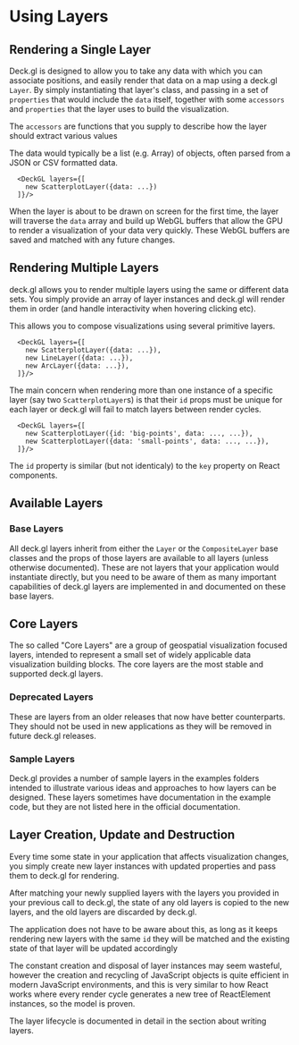 # Using Layers

## Rendering a Single Layer

Deck.gl is designed to allow you to take any data with which you can associate
positions, and easily render that data on a map using a deck.gl `Layer`. By
simply instantiating that layer's class, and passing in a set of `properties`
that would include the `data` itself, together with some `accessors` and `properties`
that the layer uses to build the visualization.

The `accessors` are functions that you supply to describe how the layer
should extract various values

The data would typically be a list (e.g. Array) of objects, often parsed
from a JSON or CSV formatted data.

```
  <DeckGL layers={[
    new ScatterplotLayer({data: ...})
  ]}/>
```

When the layer is about to be drawn on screen for the first time,
the layer will traverse the `data` array and build up WebGL buffers that
allow the GPU to render a visualization of your data very quickly.
These WebGL buffers are saved and matched with any future changes.

## Rendering Multiple Layers

deck.gl allows you to render multiple layers using the same or different data
sets. You simply provide an array of layer instances and deck.gl will render
them in order (and handle interactivity when hovering clicking etc).

This allows you to compose visualizations using several primitive layers.

```
  <DeckGL layers={[
    new ScatterplotLayer({data: ...}),
    new LineLayer({data: ...}),
    new ArcLayer({data: ...}),
  ]}/>
```

The main concern when rendering more than one instance of a specific layer (say
two `ScatterplotLayer`s) is that their `id` props must be unique for each layer
or deck.gl will fail to match layers between render cycles.

```
  <DeckGL layers={[
    new ScatterplotLayer({id: 'big-points', data: ..., ...}),
    new ScatterplotLayer({data: 'small-points', data: ..., ...}),
  ]}/>
```

The `id` property is similar (but not identicaly) to the `key` property on
React components.


## Available Layers

### Base Layers

All deck.gl layers inherit from either the `Layer` or the `CompositeLayer` base
classes and the props of those layers are available to all layers (unless otherwise
documented). These are not layers that your application would instantiate directly,
but you need to be aware of them as many important capabilities of deck.gl layers are
implemented in and documented on these base layers.

## Core Layers

The so called "Core Layers" are a group of geospatial visualization focused layers,
intended to represent a small set of widely applicable data visualization building
blocks. The core layers are the most stable and supported deck.gl layers.

### Deprecated Layers

These are layers from an older releases that now have better counterparts.
They should not be used in new applications as they will be removed in future
deck.gl releases.

### Sample Layers

Deck.gl provides a number of sample layers in the examples folders intended to
illustrate various ideas and approaches to how layers can be designed. These
layers sometimes have documentation in the example code, but they are not
listed here in the official documentation.

## Layer Creation, Update and Destruction

Every time some state in your application that affects visualization changes,
you simply create new layer instances with updated properties and pass them to
deck.gl for rendering.

After matching your newly supplied layers with the layers you provided
in your previous call to deck.gl, the state of any old layers is copied to
the new layers, and the old layers are discarded by deck.gl.

The application does not have to be aware about this, as long as it keeps
rendering new layers with the same `id` they will be matched and the existing
state of that layer will be updated accordingly

The constant creation and disposal of layer instances may seem wasteful,
however the creation and recycling of JavaScript objects is quite efficient
in modern JavaScript environments, and this is very similar to how React
works where every render cycle generates a new tree of ReactElement instances,
so the model is proven.

The layer lifecycle is documented in detail in the section about writing layers.
